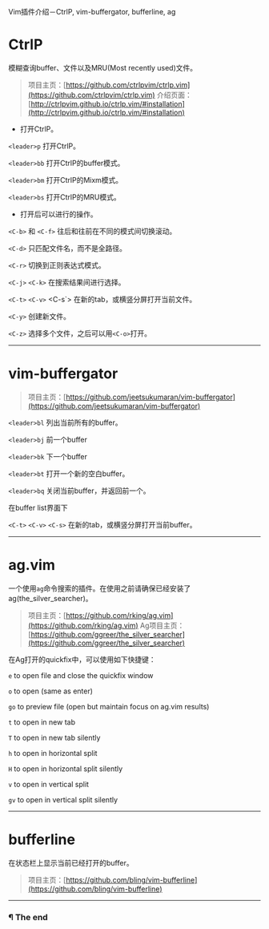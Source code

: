 Vim插件介绍－CtrlP, vim-buffergator, bufferline, ag

# CtrlP <a id="ctrlp"></a>

模糊查询buffer、文件以及MRU(Most recently used)文件。

> 项目主页：[https://github.com/ctrlpvim/ctrlp.vim](https://github.com/ctrlpvim/ctrlp.vim)
> 介绍页面：[http://ctrlpvim.github.io/ctrlp.vim/#installation](http://ctrlpvim.github.io/ctrlp.vim/#installation)

- 打开CtrlP。

`<leader>p` 打开CtrlP。

`<leader>bb` 打开CtrlP的buffer模式。

`<leader>bm` 打开CtrlP的Mixm模式。

`<leader>bs` 打开CtrlP的MRU模式。

- 打开后可以进行的操作。

`<C-b>` 和 `<C-f>` 往后和往前在不同的模式间切换滚动。

`<C-d>` 只匹配文件名，而不是全路径。

`<C-r>` 切换到正则表达式模式。

`<C-j>` `<C-k>` 在搜索结果间进行选择。

`<C-t>` `<C-v>` <C-s`> 在新的tab，或横竖分屏打开当前文件。

`<C-y>` 创建新文件。

`<C-z>` 选择多个文件，之后可以用`<C-o>`打开。

---

# vim-buffergator <a id="vim-buffergator"></a>

> 项目主页：[https://github.com/jeetsukumaran/vim-buffergator](https://github.com/jeetsukumaran/vim-buffergator)

`<leader>bl` 列出当前所有的buffer。

`<leader>bj` 前一个buffer

`<leader>bk` 下一个buffer

`<leader>bt` 打开一个新的空白buffer。

`<leader>bq` 关闭当前buffer，并返回前一个。

在buffer list界面下

`<C-t>` `<C-v>` `<C-s>` 在新的tab，或横竖分屏打开当前buffer。

---

# ag.vim <a id="ag-vim"></a>

一个使用`ag`命令搜索的插件。在使用之前请确保已经安装了ag(the_silver_searcher)。

> 项目主页：[https://github.com/rking/ag.vim](https://github.com/rking/ag.vim)
> Ag项目主页：[https://github.com/ggreer/the_silver_searcher](https://github.com/ggreer/the_silver_searcher)

在Ag打开的quickfix中，可以使用如下快捷键：

`e`    to open file and close the quickfix window

`o`    to open (same as enter)

`go`   to preview file (open but maintain focus on ag.vim results)

`t`    to open in new tab

`T`    to open in new tab silently

`h`    to open in horizontal split

`H`    to open in horizontal split silently

`v`    to open in vertical split

`gv`   to open in vertical split silently

---

# bufferline <a id="bufferline"></a>

在状态栏上显示当前已经打开的buffer。

> 项目主页：[https://github.com/bling/vim-bufferline](https://github.com/bling/vim-bufferline)

---

### ¶ The end

